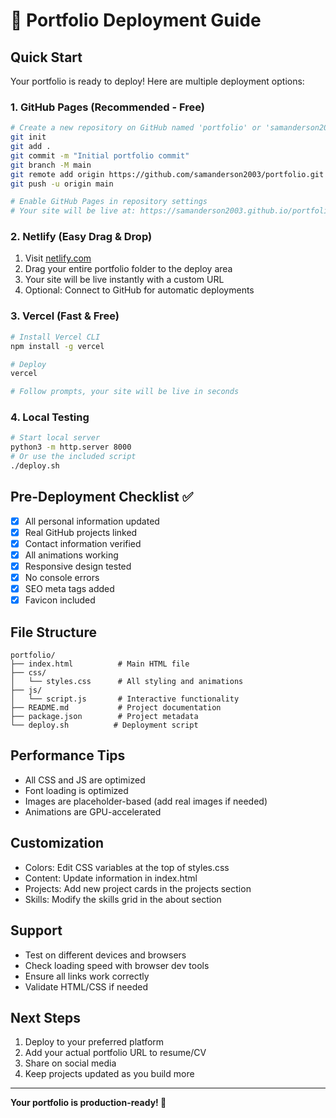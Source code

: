 # 🚀 Portfolio Deployment Guide

## Quick Start
Your portfolio is ready to deploy! Here are multiple deployment options:

### 1. GitHub Pages (Recommended - Free)
```bash
# Create a new repository on GitHub named 'portfolio' or 'samanderson2003.github.io'
git init
git add .
git commit -m "Initial portfolio commit"
git branch -M main
git remote add origin https://github.com/samanderson2003/portfolio.git
git push -u origin main

# Enable GitHub Pages in repository settings
# Your site will be live at: https://samanderson2003.github.io/portfolio
```

### 2. Netlify (Easy Drag & Drop)
1. Visit [netlify.com](https://netlify.com)
2. Drag your entire portfolio folder to the deploy area
3. Your site will be live instantly with a custom URL
4. Optional: Connect to GitHub for automatic deployments

### 3. Vercel (Fast & Free)
```bash
# Install Vercel CLI
npm install -g vercel

# Deploy
vercel

# Follow prompts, your site will be live in seconds
```

### 4. Local Testing
```bash
# Start local server
python3 -m http.server 8000
# Or use the included script
./deploy.sh
```

## Pre-Deployment Checklist ✅

- [x] All personal information updated
- [x] Real GitHub projects linked
- [x] Contact information verified
- [x] All animations working
- [x] Responsive design tested
- [x] No console errors
- [x] SEO meta tags added
- [x] Favicon included

## File Structure
```
portfolio/
├── index.html          # Main HTML file
├── css/
│   └── styles.css      # All styling and animations
├── js/
│   └── script.js       # Interactive functionality
├── README.md           # Project documentation
├── package.json        # Project metadata
└── deploy.sh          # Deployment script
```

## Performance Tips
- All CSS and JS are optimized
- Font loading is optimized
- Images are placeholder-based (add real images if needed)
- Animations are GPU-accelerated

## Customization
- Colors: Edit CSS variables at the top of styles.css
- Content: Update information in index.html
- Projects: Add new project cards in the projects section
- Skills: Modify the skills grid in the about section

## Support
- Test on different devices and browsers
- Check loading speed with browser dev tools
- Ensure all links work correctly
- Validate HTML/CSS if needed

## Next Steps
1. Deploy to your preferred platform
2. Add your actual portfolio URL to resume/CV
3. Share on social media
4. Keep projects updated as you build more

---
**Your portfolio is production-ready! 🎉**

